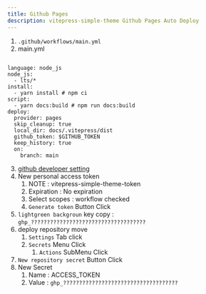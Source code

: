 ```yaml
---
title: Github Pages
description: vitepress-simple-theme Github Pages Auto Deploy
---
```


1.  `.github/workflows/main.yml`
2.  main.yml

```

language: node_js
node_js:
  - lts/*
install:
  - yarn install # npm ci
script:
  - yarn docs:build # npm run docs:build
deploy:
  provider: pages
  skip_cleanup: true
  local_dir: docs/.vitepress/dist
  github_token: $GITHUB_TOKEN
  keep_history: true
  on:
    branch: main
```

3.  [github developer setting](https://github.com/settings/tokens/new)
4.  New personal access token
    1. NOTE : vitepress-simple-theme-token
    2. Expiration : No expiration
    3. Select scopes : workflow checked
    4. `Generate token` Button Click
5.  `lightgreen backgroun` key copy : `ghp_????????????????????????????????????`
6.  deploy repository move
    1. `Settings` Tab click
    2. `Secrets` Menu Click
        1. `Actions` SubMenu Click
7.  `New repository secret` Button Click
8.  New Secret
    1. Name : ACCESS_TOKEN
    2. Value : `ghp_????????????????????????????????????`
